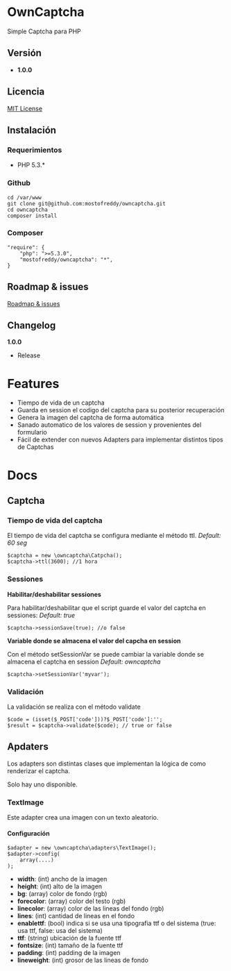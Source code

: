OwnCaptcha
==========

Simple Captcha para PHP


Versión
-------

- __1.0.0__

Licencia
-------

[MIT License](http://www.opensource.org/licenses/mit-license.php)

Instalación
-----------

### Requerimientos

- PHP 5.3.*

### Github

    cd /var/www
    git clone git@github.com:mostofreddy/owncaptcha.git
    cd owncaptcha
    composer install

### Composer

    "require": {
        "php": ">=5.3.0",
        "mostofreddy/owncaptcha": "*",
    }

Roadmap & issues
----------------

[Roadmap & issues](https://github.com/mostofreddy/owncaptcha/issues)

Changelog
---------

__1.0.0__

* Release

Features
========

* Tiempo de vida de un captcha
* Guarda en session el codigo del captcha para su posterior recuperación
* Genera la imagen del captcha de forma automática
* Sanado automatico de los valores de session y provenientes del formulario
* Fácil de extender con nuevos Adapters para implementar distintos tipos de Captchas

Docs
====

Captcha
-------

### Tiempo de vida del captcha

El tiempo de vida del captcha se configura mediante el método ttl.
*Default: 60 seg*

    $captcha = new \owncaptcha\Catpcha();
    $captcha->ttl(3600); //1 hora

### Sessiones

__Habilitar/deshabilitar sessiones__

Para habilitar/deshabilitar que el script guarde el valor del captcha en sessiones:
*Default: true*

    $captcha->sessionSave(true); //o false

__Variable donde se almacena el valor del capcha en session__

Con el método setSessionVar se puede cambiar la variable donde se almacena el captcha en session
*Default: owncaptcha*

    $captcha->setSessionVar('myvar');

### Validación

La validación se realiza con el método validate

    $code = (isset($_POST['code']))?$_POST['code']:'';
    $result = $captcha->validate($code); // true or false

Apdaters
--------

Los adapters son distintas clases que implementan la lógica de como renderizar el captcha.

Solo hay uno disponible.

### TextImage

Este adapter crea una imagen con un texto aleatorio.

#### Configuración

    $adapter = new \owncaptcha\adapters\TextImage();
    $adapter->config(
        array(....)
    );

* __width__: (int) ancho de la imagen
* __height__: (int) alto de la imagen
* __bg__: (array) color de fondo (rgb)
* __forecolor__: (array) color del testo (rgb)
* __linecolor__: (array) color de las lineas del fondo (rgb)
* __lines__: (int) cantidad de lineas en el fondo
* __enablettf__: (bool) indica si se usa una tipografia ttf o del sistema (true: usa ttf, false: usa del sistema)
* __ttf__: (string) ubicación de la fuente ttf
* __fontsize__: (int) tamaño de la fuente ttf
* __padding__: (int) padding de la imagen
* __lineweight__: (int) grosor de las lineas de fondo
